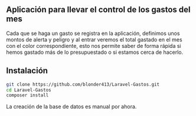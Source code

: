 ## Aplicación para llevar el control de los gastos del mes

Cada que se haga un gasto se registra en la aplicación, definimos unos montos de alerta y peligro y al entrar veremos
el total gastado en el mes con el color correspondiente, esto nos permite saber de forma rápida si hemos gastado más
de lo presupuestado o si estamos cerca de hacerlo.

## Instalación

```bash
git clone https://github.com/blonder413/Laravel-Gastos.git
cd Laravel-Gastos
composer install
```

La creación de la base de datos es manual por ahora.
